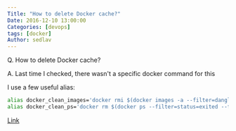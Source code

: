 ```yaml
---
Title: "How to delete Docker cache?"
Date: 2016-12-10 13:00:00
Categories: [devops]
tags: [docker]
Author: sedlav
---
```


Q. How to delete Docker cache?

A. Last time I checked, there wasn't a specific docker command for this

I use a few useful alias:

```bash
alias docker_clean_images='docker rmi $(docker images -a --filter=dangling=true -q)'
alias docker_clean_ps='docker rm $(docker ps --filter=status=exited --filter=status=created -q)'
```

[Link](https://forums.docker.com/t/how-to-delete-cache/5753/2)
